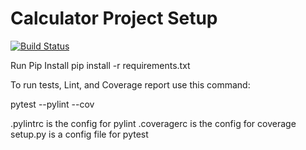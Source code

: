 # Calculator Project Setup

[![Build Status](https://app.travis-ci.com/adeode123/projectcreatecalc.svg?branch=main)](https://app.travis-ci.com/adeode123/projectcreatecalc)

Run Pip Install
pip install -r requirements.txt

To run tests, Lint, and Coverage report use this command:

pytest  --pylint --cov

.pylintrc is the config for pylint
.coveragerc is the config for coverage
setup.py is a config file for pytest
